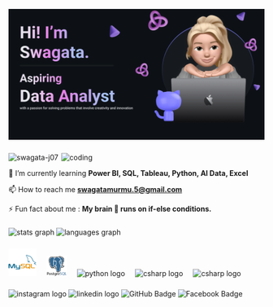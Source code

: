 ![Header](https://github.com/Swagata-j07/Swagata-j07/blob/main/Make%20your%20README%20.png)

### 

<img align="right" alt="coding" width="400" src="https://media1.giphy.com/media/v1.Y2lkPTc5MGI3NjExa2U3M3VsdTlxMnRhaGlzd3cyZDA4MTIzMW5hYTBiYTRoamZrM2w4ZyZlcD12MV9pbnRlcm5hbF9naWZfYnlfaWQmY3Q9Zw/sEMu2NazME9xcw92Zs/giphy.gif">


<p align="left"> <img src="https://komarev.com/ghpvc/?username=swagata-j07&label=Profile%20views&color=0e75b6&style=flat" alt="swagata-j07" /> </p>

🌱 I’m currently learning **Power BI, SQL, Tableau, Python, AI Data, Excel**

📫 How to reach me **swagatamurmu.5@gmail.com**

⚡ Fun fact about me : **My brain 🧠 runs on if-else conditions.**

### 

### 


<div align="left">
<img src="https://github-readme-stats.vercel.app/api?username=swagata-j07&hide_title=false&hide_rank=false&show_icons=true&include_all_commits=true&count_private=true&disable_animations=false&theme=dracula&locale=en&hide_border=false" height="170" alt="stats graph"  />
<img src="https://github-readme-stats.vercel.app/api/top-langs?username=swagata-j07&locale=en&hide_title=false&layout=compact&card_width=320&langs_count=5&theme=dracula&hide_border=false" height="115" alt="languages graph"  />
</div>



### 

<div align="left">
<img src="https://raw.githubusercontent.com/devicons/devicon/master/icons/mysql/mysql-original-wordmark.svg" height="55" alt="javascript logo"  />
<img width="12" />
<img src="https://raw.githubusercontent.com/devicons/devicon/master/icons/postgresql/postgresql-original-wordmark.svg" height="40" alt="typescript logo"  />
<img width="12" />
<img src="https://cdn.jsdelivr.net/gh/devicons/devicon/icons/python/python-original.svg" height="40" alt="python logo"  />
<img width="12" />
<img src="https://www.vectorlogo.zone/logos/figma/figma-icon.svg" height="40" alt="csharp logo"  />
<img width="12" />
<img src="https://upload.wikimedia.org/wikipedia/commons/thumb/7/73/Microsoft_Excel_2013-2019_logo.svg/1200px-Microsoft_Excel_2013-2019_logo.svg.png" height="40" alt="csharp logo"  />
</div>

### 

<div align="left">
<img src="https://img.shields.io/static/v1?message=Instagram&logo=instagram&label=&color=E4405F&logoColor=white&labelColor=&style=for-the-badge" height="35" alt="instagram logo"  />
<img src="https://img.shields.io/static/v1?message=LinkedIn&logo=linkedin&label=&color=0077B5&logoColor=white&labelColor=&style=for-the-badge" height="35" alt="linkedin logo"  />
<img src="https://img.shields.io/static/v1?message=GitHub&logo=github&label=&color=181717&logoColor=white&labelColor=&style=for-the-badge" height="35" alt="GitHub Badge"/>
<img src="https://img.shields.io/static/v1?message=Facebook&logo=facebook&label=&color=1877F2&logoColor=white&labelColor=&style=for-the-badge" height="35" alt="Facebook Badge"/>
</div>

### 

<br clear="both">


